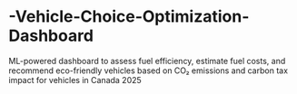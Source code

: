 # -Vehicle-Choice-Optimization-Dashboard
ML-powered dashboard to assess fuel efficiency, estimate fuel costs, and recommend eco-friendly vehicles based on CO₂ emissions and carbon tax impact for vehicles in Canada 2025
